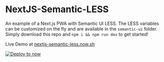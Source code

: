 # NextJS-Semantic-LESS

An example of a Next.js PWA with Semantic UI LESS. The LESS variables can be customized on the fly and are available in the `semantic-ui` folder. Simply download this repo and `npm i && npm run dev` to get started!

Live Demo at [nextjs-semantic-less.now.sh](https://nextjs-semantic-less.now.sh/)

[![Deploy to now](https://deploy.now.sh/static/button.svg)](https://deploy.now.sh/?repo=https://github.com/edwintcloud/nextjs-semantic-less)
